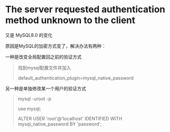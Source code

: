 # The server requested authentication method unknown to the client

又是 MySQL8.0 的变化

原因是MySQL的加密方式变了，解决办法有两种：

一种是改变全局配置回之前的验证方式
>找到mysql配置文件并加入
>
>default_authentication_plugin=mysql_native_password

另一种是单独修改某一个用户的验证方式
>mysql -uroot -p
>
>
>
>use mysql;
>
>ALTER USER 'root'@'localhost' IDENTIFIED WITH mysql_native_password BY 'password';
